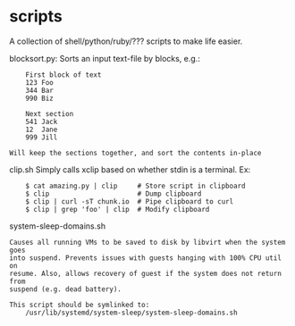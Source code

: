 # scripts

A collection of shell/python/ruby/??? scripts to make life easier.

blocksort.py:
    Sorts an input text-file by blocks, e.g.:

        First block of text
        123 Foo
        344 Bar
        990 Biz

        Next section
        541 Jack
        12  Jane
        999 Jill
        
    Will keep the sections together, and sort the contents in-place

clip.sh
    Simply calls xclip based on whether stdin is a terminal. Ex:

        $ cat amazing.py | clip     # Store script in clipboard
        $ clip                      # Dump clipboard
        $ clip | curl -sT chunk.io  # Pipe clipboard to curl
        $ clip | grep 'foo' | clip  # Modify clipboard

system-sleep-domains.sh

    Causes all running VMs to be saved to disk by libvirt when the system goes
    into suspend. Prevents issues with guests hanging with 100% CPU util on
    resume. Also, allows recovery of guest if the system does not return from
    suspend (e.g. dead battery).

    This script should be symlinked to:
        /usr/lib/systemd/system-sleep/system-sleep-domains.sh
